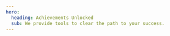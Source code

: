 ```yaml
---
hero:
  heading: Achievements Unlocked
  sub: We provide tools to clear the path to your success.
---
```

